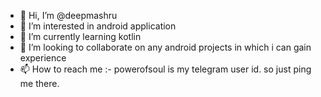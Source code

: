 - 👋 Hi, I’m @deepmashru
- 👀 I’m interested in android application
- 🌱 I’m currently learning kotlin
- 💞️ I’m looking to collaborate on any android projects in which i can gain experience
- 📫 How to reach me :- powerofsoul is my telegram user id. so just ping me there.

<!---
deepmashru/deepmashru is a ✨ special ✨ repository because its `README.md` (this file) appears on your GitHub profile.
You can click the Preview link to take a look at your changes.
--->
